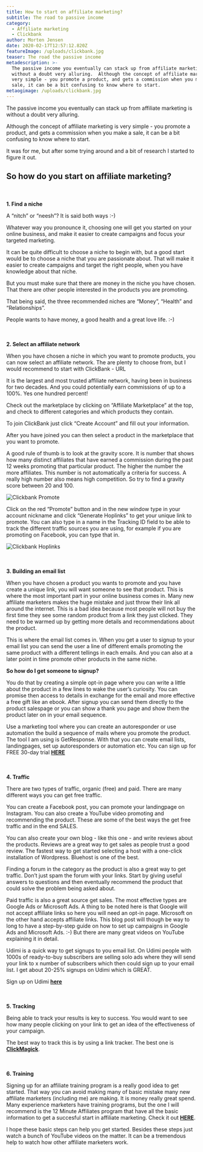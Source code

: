 ```yaml
---
title: How to start on affiliate marketing?
subtitle: The road to passive income
category:
  - Affiliate marketing
  - Clickbank
author: Morten Jensen
date: 2020-02-17T12:57:12.820Z
featureImage: /uploads/clickbank.jpg
teaser: The road the passive income
metadescription: >-
  The passive income you eventually can stack up from affiliate marketing is
  without a doubt very alluring.  Although the concept of affiliate marketing is
  very simple - you promote a product, and gets a commission when you make a
  sale, it can be a bit confusing to know where to start.
metaogimage: /uploads/clickbank.jpg
---
```

The passive income you eventually can stack up from affiliate marketing is without a doubt very alluring.

Although the concept of affiliate marketing is very simple - you promote a product, and gets a commission when you make a sale, it can be a bit confusing to know where to start.

It was for me, but after some trying around and a bit of research I started to figure it out.

## So how do you start on affiliate marketing?

\
\
**1. Find a niche**

A “nitch” or “neesh”? It is said both ways :-)

Whatever way you pronounce it, choosing one will get you started on your online business, and make it easier to create campaigns and focus your targeted marketing.

It can be quite difficult to choose a niche to begin with, but a good start would be to choose a niche that you are passionate about. That will make it easier to create campaigns and target the right people, when you have knowledge about that niche.

But you must make sure that there are money in the niche you have chosen. That there are other people interested in the products you are promoting.

That being said, the three recommended niches are “Money”, “Health” and “Relationships”.

People wants to have money, a good health and a great love life. :-)

\
\
**2. Select an affiliate network**

When you have chosen a niche in which you want to promote products, you can now select an affiliate network. The are plenty to choose from, but I would recommend to start with ClickBank - URL

It is the largest and most trusted affiliate network, having been in business for two decades. And you could potentially earn commissions of up to a 100%. Yes one hundred percent!

Check out the marketplace by clicking on “Affiliate Marketplace” at the top, and check to different categories and which products they contain.

To join ClickBank just click “Create Account” and fill out your information.

After you have joined you can then select a product in the marketplace that you want to promote.

A good rule of thumb is to look at the gravity score. It is number that shows how many distinct affiliates that have earned a commission during the past 12 weeks promoting that particular product. The higher the number the more affiliates. This number is not automatically a criteria for success. A really high number also means high competition. So try to find a gravity score between 20 and 100.

![Clickbank Promote](/uploads/promote.jpg "Clickbank Promote")

Click on the red “Promote” button and in the new window type in your account nickname and click “Generate Hoplinks” to get your unique link to promote. You can also type in a name in the Tracking ID field to be able to track the different traffic sources you are using, for example if you are promoting on Facebook, you can type that in.

![Clickbank Hoplinks](/uploads/hoplinks.jpg "Clickbank Hoplinks")

\
\
**3. Building an email list**

When you have chosen a product you wants to promote and you have create a unique link, you will want someone to see that product. This is where the most important part in your online business comes in. Many new affiliate marketers makes the huge mistake and just throw their link all around the internet. This is a bad idea because most people will not buy the first time they see some random product from a link they just clicked. They need to be warmed up by getting more details and recommendations about the product.

This is where the email list comes in. When you get a user to signup to your email list you can send the user a line of different emails promoting the same product with a different tellings in each emails. And you can also at a later point in time promote other products in the same niche.

**So how do I get someone to signup?**

You do that by creating a simple opt-in page where you can write a little about the product in a few lines to wake the user’s curiosity. You can promise then access to details in exchange for the email and more effective a free gift like an ebook. After signup you can send them directly to the product salespage or you can show a thank you page and show them the product later on in your email sequence.

Use a marketing tool where you can create an autoresponder or use automation the build a sequence of mails where you promote the product. The tool I am using is GetResponse. With that you can create email lists, landingpages, set up autoresponders or automation etc. You can sign up for FREE 30-day trial **[HERE](https://www.getresponse.com/?a=pEkMFNHHwP)**

\
\
**4. Traffic**

There are two types of traffic, organic (free) and paid. There are many different ways you can get free traffic.

You can create a Facebook post, you can promote your landingpage on Instagram. You can also create a YouTube video promoting and recommending the product. These are some of the best ways the get free traffic and in the end SALES.

You can also create your own blog - like this one - and write reviews about the products. Reviews are a great way to get sales as people trust a good review. The fastest way to get started selecting a host with a one-click installation of Wordpress. Bluehost is one of the best.

Finding a forum in the category as the product is also a great way to get traffic. Don’t just spam the forum with your links. Start by giving useful answers to questions and then eventually recommend the product that could solve the problem being asked about.

Paid traffic is also a great source get sales. The most effective types are Google Ads or Microsoft Ads. A thing to be noted here is that Google will not accept affiliate links so here you will need an opt-in page. Microsoft on the other hand accepts affiliate links. This blog post will though be way to long to have a step-by-step guide on how to set up campaigns in Google Ads and Microsoft Ads. :-) But there are many great videos on YouTube explaining it in detail.

Udimi is a quick way to get signups to you email list. On Udimi people with 1000s of ready-to-buy subscribers are selling solo ads where they will send your link to x number of subscribers which then could sign up to your email list. I get about 20-25% signups on Udimi which is GREAT.

Sign up on Udimi **[here](https://udimi.com/a/4wx8q)**

\
\
**5. Tracking**

Being able to track your results is key to success. You would want to see how many people clicking on your link to get an idea of the effectiveness of your campaign.

The best way to track this is by using a link tracker. The best one is **[ClickMagick](https://www.clickmagick.com/)**.

\
\
**6. Training**

Signing up for an affiliate training program is a really good idea to get started. That way you can avoid making many of basic mistake many new affiliate marketers (including me) are making. It is money really great spend. Many experience marketers have training programs, but the one I will recommend is the 12 Minute Affiliates program that have all the basic information to get a succesful start in affiliate marketing. Check it out **[HERE](https://pages.myaffiliateoptin.site/promo/12minuteaffiliates)**.

I hope these basic steps can help you get started. Besides these steps just watch a bunch of YouTube videos on the matter. It can be a tremendous help to watch how other affiliate marketers work.
